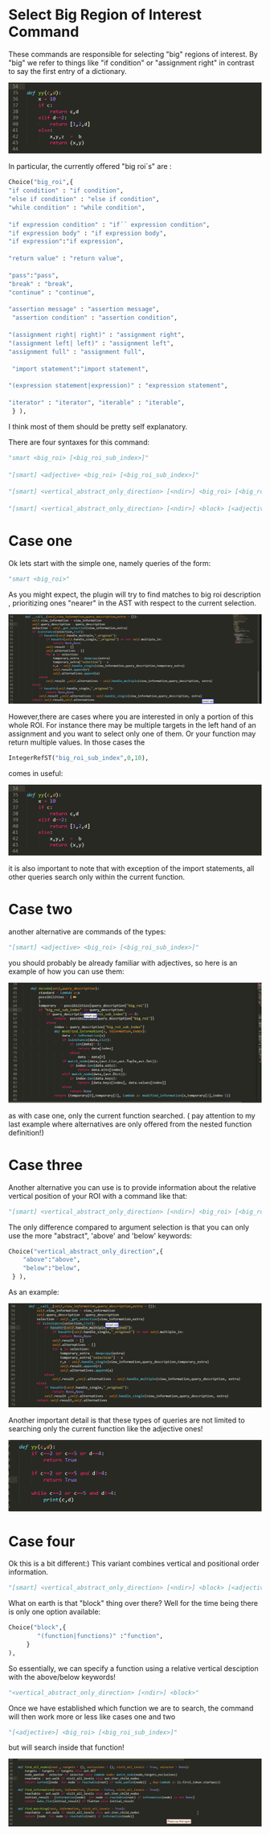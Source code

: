 # Select Big Region of Interest Command

These commands are responsible for selecting "big" regions of interest. By "big" we refer to things like "if condition" or "assignment right" in contrast to say the first entry of a dictionary.

![](./gif/big2.gif)


In particular, the currently offered "big roi´s" are :

```python
Choice("big_roi",{ 
"if condition" : "if condition", 
"else if condition" : "else if condition", 
"while condition" : "while condition", 

"if expression condition" : "if´´ expression condition", 
"if expression body" : "if expression body", 
"if expression":"if expression",

"return value" : "return value", 

"pass":"pass", 
"break" : "break", 
"continue" : "continue", 

"assertion message" : "assertion message",
 "assertion condition" : "assertion condition", 
 
"(assignment right| right)" : "assignment right",
"(assignment left| left)" : "assignment left", 
"assignment full" : "assignment full",

 "import statement":"import statement", 

"(expression statement|expression)" : "expression statement", 

"iterator" : "iterator", "iterable" : "iterable",
 } ),
```

I think most of them should be pretty self explanatory.

There are four syntaxes for this command:

```python 
"smart <big_roi> [<big_roi_sub_index>]"

"[smart] <adjective> <big_roi> [<big_roi_sub_index>]"

"[smart] <vertical_abstract_only_direction> [<ndir>] <big_roi> [<big_roi_sub_index>]"

"[smart] <vertical_abstract_only_direction> [<ndir>] <block> [<adjective>] <big_roi> [<big_roi_sub_index>]"
```

# Case one 

Ok lets start with the simple one, namely queries of the form: 

```python 
"smart <big_roi>"
``` 

As you might expect, the plugin will try to find matches to big roi description , prioritizing ones "nearer" in the AST with respect to the current selection.

![](./gif/big1.gif)

However,there are cases where you are interested in only a portion of this whole ROI. For instance there may be multiple targets in the left hand of an assignment and you want to select only one of them. Or your function may return multiple values. In those cases the 

```python 
IntegerRefST("big_roi_sub_index",0,10),
```
comes in useful:

![](./gif/big2.gif)

it is also important to note that with exception of the import statements, all other queries search only within the current function.

# Case two 

another alternative are commands of the types:

```python 
"[smart] <adjective> <big_roi> [<big_roi_sub_index>]"
```
you should probably be already familiar with adjectives, so here is an example of how you can use them:

![](./gif/big3.gif)

as with case one, only the current function searched. ( pay attention to my last example where alternatives are only offered from the nested function definition!)




# Case three 

Another alternative you can use is to provide information about the relative vertical position of your ROI with a command like that:

```python
"[smart] <vertical_abstract_only_direction> [<ndir>] <big_roi> [<big_roi_sub_index>]"
```
The only difference compared to argument selection is that you can only use the more "abstract", 'above' and 'below' keywords:

```python 
Choice("vertical_abstract_only_direction",{ 
	"above":"above",
 	"below":"below", 
 } ),
```
As an example:

![](./gif/big4.gif)

Another important detail is that these types of queries are not limited to searching only the current function like the adjective ones! 

![](./gif/big6.gif)


# Case four 

Ok this is a bit different:)
This variant combines vertical and positional order information. 

```python
"[smart] <vertical_abstract_only_direction> [<ndir>] <block> [<adjective>] <big_roi> [<big_roi_sub_index>]"
```
What on earth is that "block" thing over there? Well for the time being there is only one option available:

```python 
Choice("block",{ 
		"(function|functions)" :"function",
	 } 
),
```

So essentially, we can specify a function using a relative vertical desciption with the above/below keywords!

```python 
"<vertical_abstract_only_direction> [<ndir>] <block>"
```


Once we have established which function we are to search, the command will then work more or less like cases one and two

```python
"[<adjective>] <big_roi> [<big_roi_sub_index>]"
```

 but will search inside that function!

![](./gif/big5.gif)
